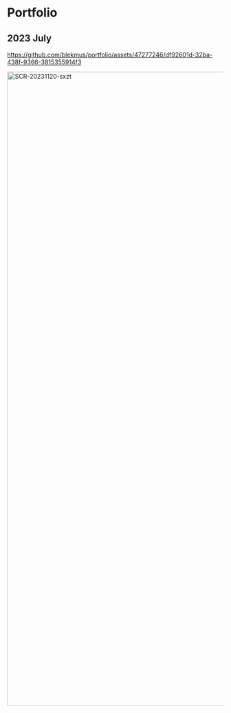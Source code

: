 # Portfolio

## 2023 July

https://github.com/blekmus/portfolio/assets/47277246/df92601d-32ba-438f-9366-3815355914f3

<img width="1470" alt="SCR-20231120-sxzt" src="https://github.com/blekmus/portfolio/assets/47277246/b799f982-7c6a-4c47-88ee-1a05d3e10a99">

